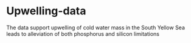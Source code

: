 # Upwelling-data
The data support upwelling of cold water mass in the South Yellow Sea leads to alleviation of both phosphorus and silicon limitations
